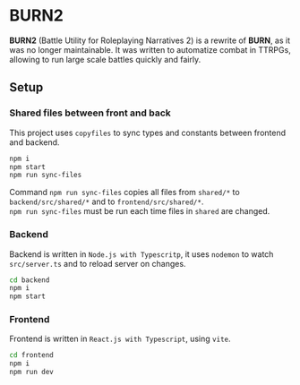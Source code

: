 # BURN2

**BURN2** (Battle Utility for Roleplaying Narratives 2) is a rewrite of **BURN**, as it was no longer maintainable. It was written to automatize combat in TTRPGs, allowing to run large scale battles quickly and fairly.

## Setup

### Shared files between front and back

This project uses `copyfiles` to sync types and constants between frontend and backend.

```bash
npm i
npm start
npm run sync-files
```

Command `npm run sync-files` copies all files from `shared/*` to `backend/src/shared/*` and to `frontend/src/shared/*`.  
`npm run sync-files` must be run each time files in `shared` are changed.

### Backend

Backend is written in `Node.js with Typescritp`, it uses `nodemon` to watch `src/server.ts` and to reload server on changes.

```bash
cd backend
npm i
npm start
```

### Frontend

Frontend is written in `React.js with Typescript`, using `vite`.

```bash
cd frontend
npm i
npm run dev
```
